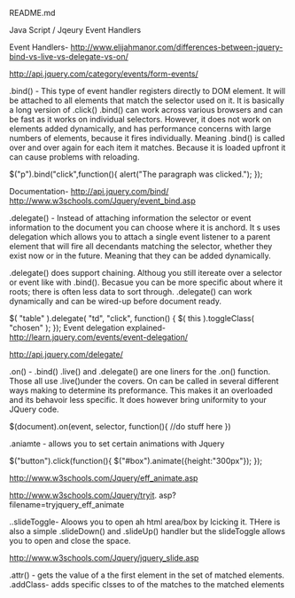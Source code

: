 README.md

Java Script / Jqeury Event Handlers

Event Handlers-
http://www.elijahmanor.com/differences-between-jquery-bind-vs-live-vs-delegate-vs-on/

http://api.jquery.com/category/events/form-events/

.bind() - This type of event handler registers directly to DOM element.  It will be attached to all elements that match the selector used on it. It is basically a long version of .click()
.bind() can work across various browsers and can be fast as it works on individual selectors. However, it does not work on elements added dynamically,  and has performance concerns with large numbers of elements, because it fires individually.  Meaning .bind() is called over and over again for each item it matches. Because it is loaded upfront it can cause problems with reloading. 

$("p").bind("click",function(){
  alert("The paragraph was clicked.");
});

Documentation- http://api.jquery.com/bind/
                http://www.w3schools.com/Jquery/event_bind.asp


.delegate() - Instead of attaching information the selector or event information to the document you can choose where it is anchord.  It s uses delegation which allows you to attach a single event listener to a parent element that will fire all decendants matching the selector, whether they exist now or in the future. Meaning that they can be added dynamically. 

.delegate() does support chaining.  Althoug you still itereate over a selector or event like with .bind().  Becasue you can be more specific about where it roots; there is often less data to sort through. .delegate() can work dynamically and can be wired-up before document ready.

$( "table" ).delegate( "td", "click", function() {
  $( this ).toggleClass( "chosen" );
});
Event delegation explained-
http://learn.jquery.com/events/event-delegation/

http://api.jquery.com/delegate/

.on() - .bind() .live() and .delegate() are one liners for the .on() function.  Those all use .live()under the covers.   On can be called in several different ways making to determine its preformance.  This makes it an overloaded and its behavoir less specific.  It does however bring uniformity to your JQuery code.

$(document).on(event, selector, function(){ //do stuff here })


.aniamte - allows you to set certain animations with Jquery
    

  $("button").click(function(){
  $("#box").animate({height:"300px"});
  });  

  http://www.w3schools.com/Jquery/eff_animate.asp

  http://www.w3schools.com/Jquery/tryit.
  asp?filename=tryjquery_eff_animate



..slideToggle- Aloows you to open ah html area/box by lcicking it.  THere is also a simple  .slideDown() and .slideUp() handler but the slideToggle allows you to open and close the space. 

http://www.w3schools.com/Jquery/jquery_slide.asp

.attr() - gets the value of a the first element in the set of matched elements. 
.addClass- adds specific clsses to of the matches to the matched elements


